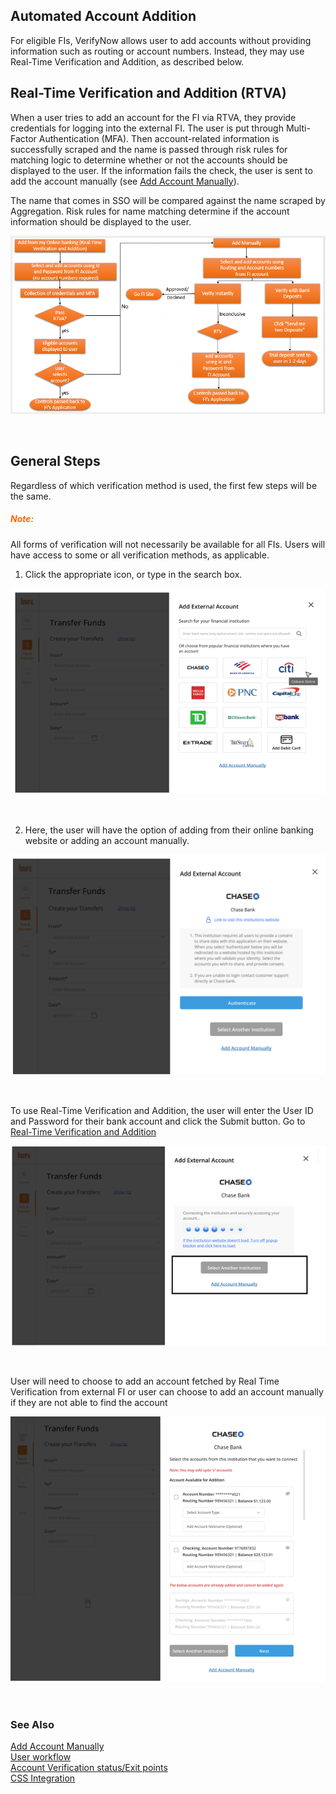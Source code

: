 ## Automated Account Addition

For eligible FIs, VerifyNow allows user to add accounts without providing information such as routing or account numbers. Instead, they may use Real-Time Verification and Addition, as described below.

## Real-Time Verification and Addition (RTVA)

When a user tries to add an account for the FI via RTVA, they provide credentials for logging into the external FI. The user is put through Multi-Factor Authentication (MFA). Then account-related information is successfully scraped and the name is passed through risk rules for matching logic to determine whether or not the accounts should be displayed to the user. If the information fails the check, the user is sent to add the account manually (see [Add Account Manually](?path=docs/add-account-manually.md)).

The name that comes in SSO will be compared against the name scraped by Aggregation. Risk rules for name matching determine if the account information should be displayed to the user.

<center>

![image](../assets/images/automated_account_addition.png)

&nbsp;

</center>

## General Steps

Regardless of which verification method is used, the first few steps will be the same.

<h5 style="color:#ff6600">Note:</h5>

All forms of verification will not necessarily be available for all FIs. Users will have access to some or all verification methods, as applicable.

1.	Click the appropriate icon, or type in the search box.

<center>

![image](../assets/images/search-box.png)

&nbsp;

</center>

2.	Here, the user will have the option of adding from their online banking website or adding an account manually.

<center>

![image](../assets/images/add-account-manually1.png)

&nbsp;

</center>

To use Real-Time Verification and Addition, the user will enter the User ID and Password for their bank account and click the Submit button. Go to [Real-Time Verification and Addition](?path=docs/verifynow-account-verification-method/real-time-verification.md)

<center>

![image](../assets/images/user-login-page.png)

&nbsp;

</center>

User will need to choose to add an account fetched by Real Time Verification from external FI or user can choose to add an account manually if they are not able to find the account

<center>

![image](../assets/images/adding-external-account.png)

&nbsp;

</center>

### See Also

[Add Account Manually](?path=docs/add-account-manually.md)</br>
[User workflow](?path=docs/user-workflow.md)</br>
[Account Verification status/Exit points](?path=docs/account-verification-status.md)</br>
[CSS Integration](?path=docs/css-integration.md)

<style>
    .card-body ul {
        list-style: none;
        padding-left: 20px;
    }
    .card-body ul li::before {
        content: "\2022";
        font-size: 1.1em;
        color: #f60;
        display: inline-block;
        width: 1em;
        margin-left: -1em;
    }
    .card-container {
            display: flex;
            justify-content: space-between;
        }
        .card {
            border: 1px solid black;
            border-radius: 8px;
            margin: 5px;
            display: flex;
            flex-direction: column;
        }
   .collapsible-container {
        width: 100%;
    }

    .collapsible-checkbox {
        display: none;
    }

    .label-expand {
        background-color: #777;
        color: white;
        cursor: pointer;
        padding: 18px;
        width: 100%;
        border: none;
        text-align: left;
        outline: none;
        font-size: 15px;
        display: block;
        position: relative;
    }
   .label-expand::after{
        content: '+';
        font-size: 22px;
        font-weight: bold;
        position: absolute;
        right: 12px;
        top: 8px;
    }
    input:checked + label::after {
        content: '-';
        font-size: 22px;
        right: 14px;
        top: 8px;
    }

    .collapsible-checkbox:checked+.label-expand {
        background-color: #555;
    }

    .content-expand {
        padding: 0 18px;
        display: none;
        overflow: hidden;
        background-color: #f1f1f1;
    }

    .collapsible-checkbox:checked+.label-expand+.content-expand {
        display: block;
    }


    .block-quote {
        padding: 1em;
        color: #6a737d;
        border-left: 0.375em solid #40a9ff;
        background: #e6f7ff;
        border-radius: 3px;
    }

    .content-left {
        width: 50%
    }

    .image-otp {
        width: 40%
    }

    .content-body {
        display: flex;
        align-items: center;
        justify-content: space-between;
        padding: 20px;
    }

    .image-center {
      display: block;
      margin-left: auto;
      margin-right: auto;
      width: 70%;
    }
    
    .card-body {
        margin: 20px;
    }
</style>